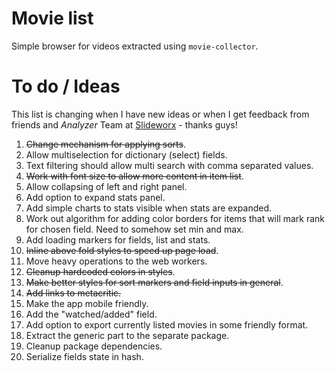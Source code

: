 # Movie list
Simple browser for videos extracted using `movie-collector`.

# To do / Ideas
This list is changing when I have new ideas or when I get feedback from friends and _Analyzer_ Team at [Slideworx](https://slideworx.com) - thanks guys!

1. ~~Change mechanism for applying sorts~~.
2. Allow multiselection for dictionary (select) fields.
3. Text filtering should allow multi search with comma separated values.
4. ~~Work with font size to allow more content in item list~~.
5. Allow collapsing of left and right panel.
6. Add option to expand stats panel.
7. Add simple charts to stats visible when stats are expanded.
8. Work out algorithm for adding color borders for items that will mark rank for chosen field. Need to somehow set min and max.
9. Add loading markers for fields, list and stats.
10. ~~Inline above fold styles to speed up page load~~.
11. Move heavy operations to the web workers.
12. ~~Cleanup hardcoded colors in styles~~.
13. ~~Make better styles for sort markers and field inputs in general~~.
14. ~~Add links to metacritic.~~
15. Make the app mobile friendly.
16. Add the "watched/added" field.
17. Add option to export currently listed movies in some friendly format.
18. Extract the generic part to the separate package.
19. Cleanup package dependencies.
20. Serialize fields state in hash.
